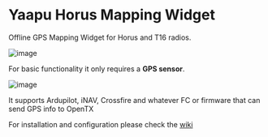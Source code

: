 # Yaapu Horus Mapping Widget

Offline GPS Mapping Widget for Horus and T16 radios.

![image](https://user-images.githubusercontent.com/30294218/76712734-946a6500-671b-11ea-9fbc-6c779cf4d0b5.png)

For basic functionality it only requires a **GPS sensor**.

![image](https://user-images.githubusercontent.com/30294218/76808657-b1209e80-67e8-11ea-812e-2f63521623d2.png)

It supports Ardupilot, iNAV, Crossfire and whatever FC or firmware that can send GPS info to OpenTX


For installation and configuration please check the [wiki](https://github.com/yaapu/HorusMappingWidget/wiki)

